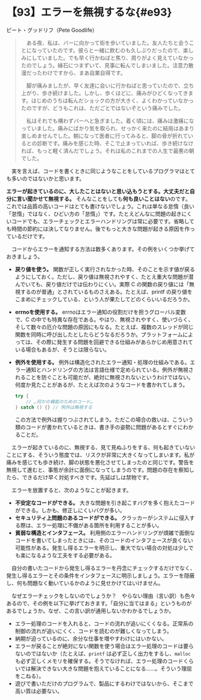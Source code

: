 # 【93】エラーを無視するな{#e93}

<div class="author">ピート・グッドリフ（Pete Goodlife）</div>

>　ある夜、私は、バーに向かって街を歩いていました。友人たちと会うことになっていたのです。彼らと一緒に飲むのも久しぶりだったので、楽しみにしていました。でも早く行かねばと焦り、周りがよく見えていなかったのでしょう。縁石につまずいて、見事に転んでしまいました。注意力散漫だったわけですから、まあ自業自得です。
>
>　脚が痛みましたが、早く友達に会いに行かねばと思っていたので、立ち上がり、歩き続けました。しかし、歩くほどに、痛みがひどくなってきます。はじめのうちは転んだショックの方が大きく、よくわかっていなかったのですが、どうもこれは、ただごとではないぞという痛みでした。
>
>　私はそれでも構わずバーへと急ぎました。着く頃には、痛みは激痛になっていました。痛みにばかり気を取られ、せっかく来たのに結局はあまり楽しめませんでした。朝になって医者に行ってみると、脚の骨が折れているとの診断です。痛みを感じた時、そこで止まっていれば、歩き続けなければ、もっと軽く済んだでしょう。それは私のこれまでの人生で最悪の朝でした。

　実を言えば、コードを書くときに同じようなことをしているプログラマはとても多いのではないかと思います。

**エラーが起きているのに、大したことはないと思い込もうとする。大丈夫だと自分に言い聞かせて無視する。** そんなことをしても**何も良いことはない**のです。これでは品質の高いコードはとても書けないでしょう。これは単なる怠惰（良い「怠惰」ではなく、ひどい方の「怠惰」）です。たとえどんなに問題の起きにくいコードでも、エラーチェックとエラーハンドリングは常に必要です。省略しても時間の節約には決してなりません。後でもっと大きな問題が起きる原因を作っているだけです。

　コードからエラーを通知する方法は数多くあります。その例をいくつか挙げておきましょう。

* **戻り値を使う。** 関数が正しく実行されなかった時、そのことを示す値が戻るようにしておく。ただし、戻り値は無視されやすく、たとえ重大な問題が潜んでいても、戻り値だけでは伝わりにくい。実際 C の関数の戻り値には「無視するのが普通」とされているものさえある。たとえば、printf の戻り値をこまめにチェックしている、という人が果たしてどのくらいいるだろうか。
* **errnoを使用する。** errnoはエラー通知の役割だけを担うグローバル変数で、C の中でも特異な存在である。やはり、無視されやすく、使いづらく、そして数々の厄介な問題の原因にもなる。たとえば、複数のスレッドが同じ関数を同時に呼び出したとしたらどうなるだろうか。プラットフォームによっては、その際に発生する問題を回避できる仕組みがあらかじめ用意されている場合もあるが、そうとは限らない。
* **例外を使用する。** 例外は構造化されたエラー通知・処理の仕組みである。エラー通知とハンドリングの方法は言語仕様で定められている。例外が無視されることを防ぐことも可能だが、絶対に無視されないというわけではない。何度か見たことがあるが、たとえば次のようなコードを書かれてしまう。

    ```java
    try {
        // …何かの機能のためのコード…
    } catch () {} // 例外は無視する
    ```

    この方法で例外は握りつぶされてしまう。ただこの場合の救いは、こういう類のコードが書かれているときは、書き手の姿勢に問題があるとすぐにわかることだ。

　エラーが起きているのに、無視する、見て見ぬふりをする、何も起きていないことにする、そういう態度では、リスクが非常に大きくなってしまいます。私が痛みを感じても歩き続け、脚の状態を悪化させてしまったのと同じです。警告を無視して進むと、事態が余計に面倒になってしまうのです。問題の存在を察知したら、できるだけ早く対処すべきです。先延ばしは禁物です。

　エラーを放置すると、次のようなことが起きます。

* **不安定なコードができる。** 大きな問題を引き起こすバグを多く抱えたコードができる。しかも、修正しにくいバグが多い。
* **セキュリティ上問題のあるコードができる。** クラッカーがシステムに侵入する際は、エラー処理に不備がある箇所を利用することが多い。
* **貧弱な構造とインタフェース。** 利用側のエラーハンドリングが煩雑で面倒なコードを書いてしまったときには、そのコードのインタフェースが良くない可能性がある。発生し得るエラーを明示し、重大でない場合の対処は少しでも楽になるような工夫をする必要がある。

　自分の書いたコードから発生し得るエラーを丹念にチェックするだけでなく、発生し得るエラーとその条件をインタフェースに明示しましょう。エラーを隠蔽し、何も問題なく動いているかのように見せかけてはいけません。

　なぜエラーチェックをしないのでしょうか？　やらない理由（言い訳）も色々あるので、その例を以下に挙げておきます。「自分に当てはまる」というものがあるでしょうか。なぜ、この言い訳が通用しないかわかるでしょうか。

* エラー処理のコードを入れると、コードの流れが追いにくくなる。正常系の制御の流れが追いにくく、コードを読むのが難しくなってしまう。
* 納期が迫っているのに、余分な仕事を増やすわけにはいかない。
* エラーが戻ることが絶対にない関数を使う場合はエラー処理のコードは要らないのではないか（たとえば、`printf` は必ず正しく出力をするし、`malloc` も必ず正しくメモリを確保する。そうでなければ、エラー処理のコードくらいでは解決できない大きな問題を抱えていることになる……。そういう理屈をこねる）。
* 遊びで書いただけのプログラムで、製品にするわけではないから、そこまで高い質は必要ない。
